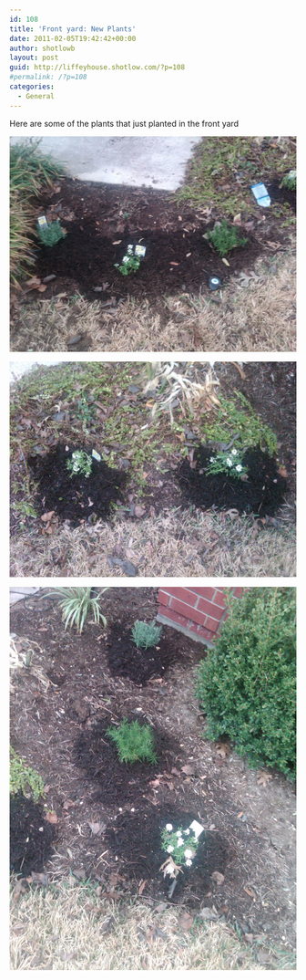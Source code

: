```yaml
---
id: 108
title: 'Front yard: New Plants'
date: 2011-02-05T19:42:42+00:00
author: shotlowb
layout: post
guid: http://liffeyhouse.shotlow.com/?p=108
#permalink: /?p=108
categories:
  - General
---
```

Here are some of the plants that just planted in the front yard

[<img src="/vendor/img/uploads/2011/04/20110405-100705.jpg" alt="20110405-100705.jpg" class="alignnone size-full" />](/vendor/img/uploads/2011/04/20110405-100705.jpg)

[<img src="/vendor/img/uploads/2011/04/20110405-100720.jpg" alt="20110405-100720.jpg" class="alignnone size-full" />](/vendor/img/uploads/2011/04/20110405-100720.jpg)

[<img src="/vendor/img/uploads/2011/04/20110405-100750.jpg" alt="20110405-100750.jpg" class="alignnone size-full" />](/vendor/img/uploads/2011/04/20110405-100750.jpg)
